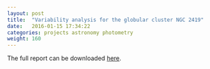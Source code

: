 ```yaml
---
layout: post
title:  "Variability analysis for the globular cluster NGC 2419"
date:   2016-01-15 17:34:22
categories: projects astronomy photometry
weight: 160
---
```


<a></a>
<p>The full report can be downloaded <a href="/media/nius-2015.pdf">here</a>.</p>
